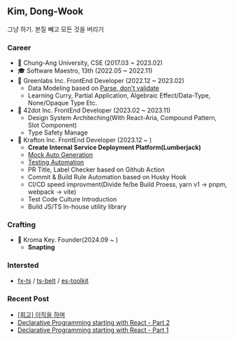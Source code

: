 ## Kim, Dong-Wook

그냥 하기. 본질 빼고 모든 것을 버리기

### Career

- 🏫 Chung-Ang University, CSE (2017.03 ~ 2023.02)
- 🎓 Software Maestro, 13th (2022.05 ~ 2022.11)
- 🏢 Greenlabs Inc. FrontEnd Developer (2022.12 ~ 2023.02)
  - Data Modeling based on [Parse, don't validate](https://lexi-lambda.github.io/blog/2019/11/05/parse-don-t-validate/)
  - Learning Curry, Partial Application, Algebraic Effect/Data-Type, None/Opaque Type Etc.
- 🏢 42dot Inc. FrontEnd Developer (2023.02 ~ 2023.11)
  - Design System Architeching(With React-Aria, Compound Pattern, Slot Component)
  - Type Safety Manage 
- 🏢 Krafton Inc. FrontEnd Developer (2023.12 ~ )
  - **Create Internal Service Deployment Platform(Lumberjack)**
  - [Mock Auto Generation](https://github.com/zoubingwu/msw-auto-mock)
  - [Testing Automation](https://github.com/Endava/cats)
  - PR Title, Label Checker based on Github Action
  - Commit & Build Rule Automation based on Husky Hook
  - CI/CD speed improvment(Divide fe/be Build Proess, yarn v1 -> pnpm, webpack -> vite)
  - Test Code Culture Introduction
  - Build JS/TS In-house utility library
 
### Crafting

- 🏢 Kroma Key. Founder(2024.09 ~ )
  - **Snapting**

### Intersted

- [fx-ts](https://github.com/marpple/FxTS) /  [ts-belt](https://github.com/mobily/ts-belt) / [es-toolkit](https://github.com/toss/es-toolkit) 

### Recent Post

- [[회고] 이직을 하며](https://woodi97.github.io/blog/retrospect/retrospect-krafton)
- [Declarative Programming starting with React - Part 2](https://woodi97.github.io/blog/reactjs/declarative-programming-part2)
- [Declarative Programming starting with React - Part 1](https://woodi97.github.io/blog/reactjs/declarative-programming-part1)


